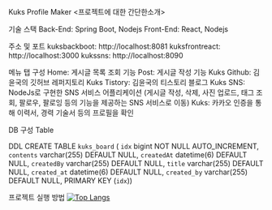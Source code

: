 Kuks Profile Maker
<프로젝트에 대한 간단한소개>

기술 스택
Back-End: Spring Boot, Nodejs
Front-End: React, Nodejs

주소 및 포트
kuksbackboot: http://localhost:8081
kuksfrontreact: http://localhost:3000
kukssns: http://localhost:8090

메뉴 탭 구성
Home: 게시글 목록 조회 기능
Post: 게시글 작성 기능
Kuks Github: 김윤국의 깃허브 레퍼지토리
Kuks Tistory: 김윤국의 티스토리 블로그
Kuks SNS: NodeJs로 구현한 SNS 서비스 어플리케이션
(게시글 작성, 삭제, 사진 업로드, 태그 조회, 팔로우, 팔로잉 등의 기능을 제공하는 SNS 서비스로 이동)
Kuks: 카카오 인증을 통해 이력서, 경력 기술서 등의 프로필을 확인

DB 구성
Table

DDL
CREATE TABLE `kuks_board` (
  `idx` bigint NOT NULL AUTO_INCREMENT,
  `contents` varchar(255) DEFAULT NULL,
  `createdAt` datetime(6) DEFAULT NULL,
  `createdBy` varchar(255) DEFAULT NULL,
  `title` varchar(255) DEFAULT NULL,
  `created_at` datetime(6) DEFAULT NULL,
  `created_by` varchar(255) DEFAULT NULL,
  PRIMARY KEY (`idx`))



프로젝트 실행 방법
[![Top Langs](https://github-readme-stats.vercel.app/api/top-langs/?username=Kukvly)](https://github.com/Kukvly/github-readme-stats)



